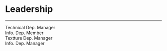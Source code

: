 <style>
h1 {text-align: center;}
h2 {text-align: left;}
h4 {text-align: center;}
h3 {text-align: left;}
p {text-align: center;}
</style>
<style type="text/css">
  #left{
        text-align:left;
  }
  #right{
        text-align:right;
  }
  #title{
        font-size:20px;
        text-align:left;
        font-weight:bold;
        font-color:black;
  }
  #des{
       font-size:15px;
       text-align:left;
</style>
<h1><div id="left">Leadership</div></h1>
<hr>
<div class="leadership_1">
<div class="leadership-ans">
<div id="title>Ans</div>
<div id="des">Technical Dep. Manager<br>Info. Dep. Member</div>
</div>
<div class="leadership-bielin">
<div id"des">Textture Dep. Manager</div>
</div>
<div class="leadership-mic">
<div id"des">Info. Dep. Manager</div>
</div>
</div>

